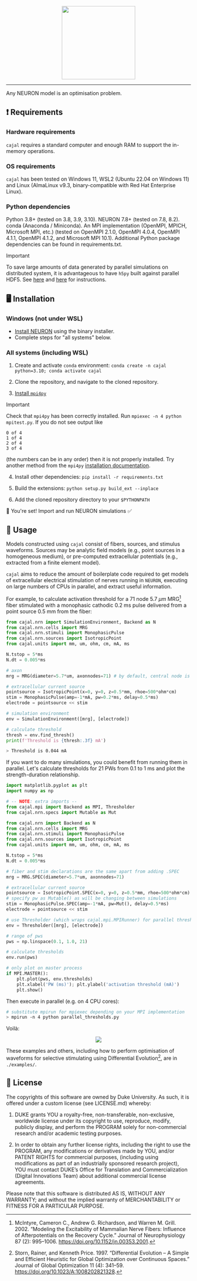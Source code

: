 <div align="center">
  <img src="docs/cajal.png" height="200">
</div>

***


Any NEURON model is an optimisation problem.

## ❗ Requirements

### Hardware requirements
`cajal` requires a standard computer and enough RAM to support the in-memory operations.

### OS requirements
`cajal` has been tested on Windows 11, WSL2 (Ubuntu 22.04 on Windows 11) and Linux (AlmaLinux v9.3, binary-compatible with Red Hat Enterprise Linux).

### Python dependencies

Python 3.8+ (tested on 3.8, 3.9, 3.10). NEURON 7.8+ (tested on 7.8, 8.2). conda (Anaconda / Miniconda). An MPI implementation (OpenMPI, MPICH, Microsoft MPI, etc.) (tested on OpenMPI 2.1.0, OpenMPI 4.0.4, OpenMPI 4.1.1, OpenMPI 4.1.2, and Microsoft MPI 10.1). Additional Python package dependencies can be found in requirements.txt.

> [!IMPORTANT]
> To save large amounts of data generated by parallel simulations on distributed system, it is advantageous to have `h5py` built against parallel HDF5. See [here](https://docs.h5py.org/en/latest/mpi.html) and [here](https://accserv.lepp.cornell.edu/svn/packages/hdf5/release_docs/INSTALL_parallel) for instructions.

## 🖥️ Installation

### Windows (not under WSL)
- [Install NEURON](https://nrn.readthedocs.io/en/latest/install/install_instructions.html#windows) using the binary installer.
- Complete steps for "all systems" below.

### All systems (including WSL)
1. Create and activate `conda` environment: `conda create -n cajal python=3.10; conda activate cajal`

2. Clone the repository, and navigate to the cloned repository.

3. [Install `mpi4py`](https://mpi4py.readthedocs.io/en/latest/install.html)

> [!IMPORTANT]
> Check that `mpi4py` has been correctly installed. Run `mpiexec -n 4 python mpitest.py`. If you do not see output like 
>```
> 0 of 4
> 1 of 4
> 2 of 4
> 3 of 4
>```
>(the numbers can be in any order) then it is not properly installed. Try another method from the `mpi4py` [installation documentation](https://mpi4py.readthedocs.io/en/latest/install.html).

4. Install other dependencies: `pip install -r requirements.txt`

5. Build the extensions: `python setup.py build_ext --inplace`

6. Add the cloned repository directory to your `$PYTHONPATH`

🥳 You're set! Import and run NEURON simulations ✅

## 🚀 Usage

Models constructed using `cajal` consist of fibers, sources, and stimulus waveforms.
Sources may be analytic field models (e.g., point sources in a homogeneous medium), or pre-computed extracellular potentials (e.g., extracted from a finite element model). 

`cajal` aims to reduce the amount of boilerplate code required to get models of extracellular electrical stimulation of nerves running in `NEURON`, executing on large numbers of CPUs in parallel, and extract useful information.

For example, to calculate activation threshold for a 71 node 5.7 $\mu m$ MRG[^1] fiber stimulated with a monophasic cathodic 0.2 ms pulse delivered from a point source 0.5 mm from the fiber:

```python
from cajal.nrn import SimulationEnvironment, Backend as N
from cajal.nrn.cells import MRG
from cajal.nrn.stimuli import MonophasicPulse
from cajal.nrn.sources import IsotropicPoint
from cajal.units import mm, um, ohm, cm, mA, ms

N.tstop = 5*ms
N.dt = 0.005*ms

# axon
mrg = MRG(diameter=5.7*um, axonnodes=71) # by default, central node is at origin

# extracellular current source
pointsource = IsotropicPoint(x=0, y=0, z=0.5*mm, rhoe=500*ohm*cm)
stim = MonophasicPulse(amp=-1*mA, pw=0.2*ms, delay=0.5*ms)
electrode = pointsource << stim

# simulation environment
env = SimulationEnvironment([mrg], [electrode])

# calculate threshold
thresh = env.find_thresh()
print(f'Threshold is {thresh:.3f} mA')
```
```bash
> Threshold is 0.044 mA
```

If you want to do many simulations, you could benefit from running them in parallel. Let's calculate thresholds for 21 PWs from 0.1 to 1 ms and plot the strength-duration relationship.

```python
import matplotlib.pyplot as plt
import numpy as np

# -- NOTE: extra imports --
from cajal.mpi import Backend as MPI, Thresholder
from cajal.nrn.specs import Mutable as Mut

from cajal.nrn import Backend as N
from cajal.nrn.cells import MRG
from cajal.nrn.stimuli import MonophasicPulse
from cajal.nrn.sources import IsotropicPoint
from cajal.units import mm, um, ohm, cm, mA, ms

N.tstop = 5*ms
N.dt = 0.005*ms

# fiber and stim declarations are the same apart from adding .SPEC
mrg = MRG.SPEC(diameter=5.7*um, axonnodes=71)

# extracellular current source
pointsource = IsotropicPoint.SPEC(x=0, y=0, z=0.5*mm, rhoe=500*ohm*cm)
# specify pw as Mutable() as will be changing between simulations
stim = MonophasicPulse.SPEC(amp=-1*mA, pw=Mut(), delay=0.5*ms) 
electrode = pointsource << stim

# use Thresholder (which wraps cajal.mpi.MPIRunner) for parallel thresholds
env = Thresholder([mrg], [electrode])

# range of pws
pws = np.linspace(0.1, 1.0, 21)

# calculate thresholds
env.run(pws)

# only plot on master process
if MPI.MASTER():
    plt.plot(pws, env.thresholds)
    plt.xlabel('PW (ms)'); plt.ylabel('activation threshold (mA)')
    plt.show()
```
Then execute in parallel (e.g. on 4 CPU cores):
```bash
# substitute mpirun for mpiexec depending on your MPI implementation
> mpirun -n 4 python parallel_thresholds.py 
```
Voilà:

<div align="center">
  <img src="docs/sd.png">
</div>

These examples and others, including how to perform optimisation of waveforms for selective stimulating using Differential Evolution[^2], are in `./examples/`.

## 📜 License
The copyrights of this software are owned by Duke University. As such, it is offered under a custom license (see LICENSE.md) whereby:

1. DUKE grants YOU a royalty-free, non-transferable, non-exclusive, worldwide license under its copyright to use, reproduce, modify, publicly display, and perform the PROGRAM solely for non-commercial research and/or academic testing purposes.  

2. In order to obtain any further license rights, including the right to use the PROGRAM, any modifications or derivatives made by YOU, and/or PATENT RIGHTS for commercial purposes, (including using modifications as part of an industrially sponsored research project), YOU must contact DUKE’s Office for Translation and Commercialization (Digital Innovations Team) about additional commercial license agreements.

Please note that this software is distributed AS IS, WITHOUT ANY WARRANTY; and without the implied warranty of MERCHANTABILITY or FITNESS FOR A PARTICULAR PURPOSE.


[^2]: Storn, Rainer, and Kenneth Price. 1997. “Differential Evolution – A Simple and Efficient Heuristic for Global Optimization over Continuous Spaces.” Journal of Global Optimization 11 (4): 341–59. https://doi.org/10.1023/A:1008202821328.

[^1]: McIntyre, Cameron C., Andrew G. Richardson, and Warren M. Grill. 2002. “Modeling the Excitability of Mammalian Nerve Fibers: Influence of Afterpotentials on the Recovery Cycle.” Journal of Neurophysiology 87 (2): 995–1006. https://doi.org/10.1152/jn.00353.2001.